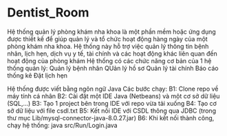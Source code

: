 # Dentist_Room

Hệ thống quản lý phòng khám nha khoa là một phần mềm hoặc ứng dụng được thiết kế để giúp quản lý và tổ chức hoạt động hàng ngày của một phòng khám nha khoa. Hệ thống này hỗ trợ việc quản lý thông tin bệnh nhân, lịch hẹn, dịch vụ y tế, tài chính và các hoạt động khác liên quan đến hoạt động của phòng khám
Hệ thống có các chức năng cơ bản của 1 hệ thống quản lý:
  Quản lý bệnh nhân
  QUản lý hồ sơ
  Quản lý tài chính
  Báo cáo thống kê
  Đặt lịch hẹn

Hệ thống được viết bằng ngôn ngữ Java
Các bước chạy:
  B1: Clone repo về máy tính cá nhân
  B2: Cài đặt một IDE Java (Netbeans) và một cơ sở dữ liệu (SQL,...)
  B3: Tạo 1 project bên trong IDE với repo vừa tải xuống
  B4: Tạo cơ sở dữ liệu với file csdl.txt
  B5: Kết nối IDE với CSDL thông qua JDBC (trong thư mục Lib/mysql-connector-java-8.0.27.jar)
  B6: Khi kết nối thành công, chạy hệ thống:
      java src/Run/Login.java
